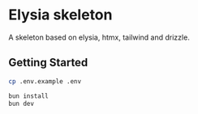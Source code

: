 Elysia skeleton
===============

A skeleton based on elysia, htmx, tailwind and drizzle.

## Getting Started

```bash
cp .env.example .env

bun install
bun dev
```